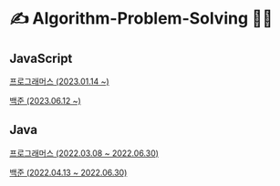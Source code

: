 # ✍️ Algorithm-Problem-Solving 👩‍💻

## JavaScript

[ 프로그래머스 (2023.01.14 ~)](/programmersInJS.md)

[백준 (2023.06.12 ~)](/bojInJS.md)

## Java

[프로그래머스 (2022.03.08 ~ 2022.06.30)](/programmersInJava.md)

[백준 (2022.04.13 ~ 2022.06.30)](/bojInJava.md)

